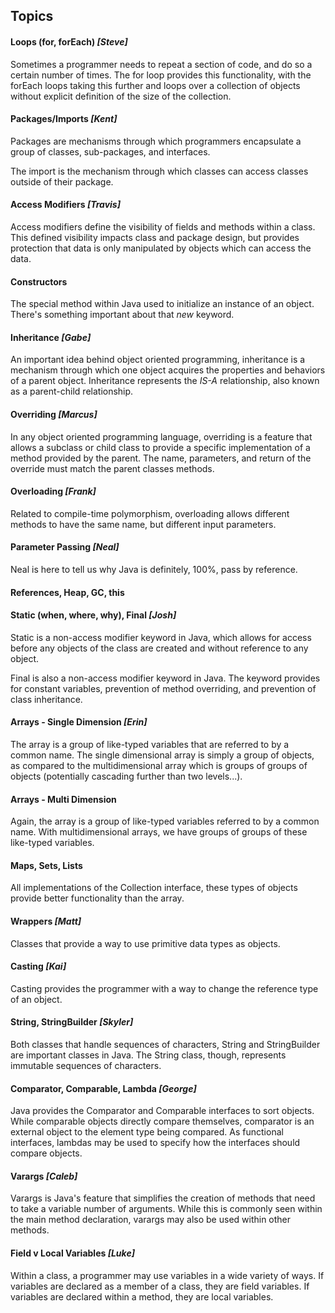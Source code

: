 ## Topics

#### Loops (for, forEach) *[Steve]*

Sometimes a programmer needs to repeat a section of code, and do so a certain number of times.  The for loop provides this functionality, with the forEach loops taking this further and loops over a collection of objects without explicit definition of the size of the collection.

#### Packages/Imports *[Kent]*

Packages are mechanisms through which programmers encapsulate a group of classes, sub-packages, and interfaces.

The import is the mechanism through which classes can access classes outside of their package.

#### Access Modifiers *[Travis]*

Access modifiers define the visibility of fields and methods within a class.  This defined visibility impacts class and package design, but provides protection that data is only manipulated by objects which can access the data.

#### Constructors

The special method within Java used to initialize an instance of an object.  There's something important about that *new* keyword.

#### Inheritance *[Gabe]*

An important idea behind object oriented programming, inheritance is a mechanism through which one object acquires the properties and behaviors of a parent object.  Inheritance represents the *IS-A* relationship, also known as a parent-child relationship.

#### Overriding *[Marcus]*

In any object oriented programming language, overriding is a feature that allows a subclass or child class to provide a specific implementation of a method provided by the parent.  The name, parameters, and return of the override must match the parent classes methods.

#### Overloading *[Frank]*

Related to compile-time polymorphism, overloading allows different methods to have the same name, but different input parameters.

#### Parameter Passing *[Neal]*

Neal is here to tell us why Java is <sarcasm>definitely, 100%, pass by reference</sarcasm>.

#### References, Heap, GC, this

#### Static (when, where, why), Final *[Josh]*

Static is a non-access modifier keyword in Java, which allows for access before any objects of the class are created and without reference to any object.

Final is also a non-access modifier keyword in Java.  The keyword provides for constant variables, prevention of method overriding, and prevention of class inheritance.

#### Arrays - Single Dimension *[Erin]*

The array is a group of like-typed variables that are referred to by a common name.  The single dimensional array is simply a group of objects, as compared to the multidimensional array which is groups of groups of objects (potentially cascading further than two levels...).

#### Arrays - Multi Dimension

Again, the array is a group of like-typed variables referred to by a common name.  With multidimensional arrays, we have groups of groups of these like-typed variables.

#### Maps, Sets, Lists

All implementations of the Collection<E> interface, these types of objects provide better functionality than the array.

#### Wrappers *[Matt]*

Classes that provide a way to use primitive data types as objects.

#### Casting *[Kai]*

Casting provides the programmer with a way to change the reference type of an object.

#### String, StringBuilder *[Skyler]*

Both classes that handle sequences of characters, String and StringBuilder are important classes in Java.  The String class, though, represents immutable sequences of characters.

#### Comparator, Comparable, Lambda *[George]*

Java provides the Comparator and Comparable interfaces to sort objects.  While comparable objects directly compare themselves, comparator is an external object to the element type being compared.  As functional interfaces, lambdas may be used to specify how the interfaces should compare objects.

#### Varargs *[Caleb]*

Varargs is Java's feature that simplifies the creation of methods that need to take a variable number of arguments.  While this is commonly seen within the main method declaration, varargs may also be used within other methods.

#### Field v Local Variables *[Luke]*

Within a class, a programmer may use variables in a wide variety of ways.  If variables are declared as a member of a class, they are field variables.  If variables are declared within a method, they are local variables.
